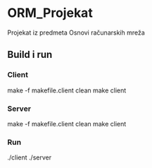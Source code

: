 # ORM_Projekat
Projekat iz predmeta Osnovi računarskih mreža

## Build i run
### Client 
make -f makefile.client clean
make client

### Server
make -f makefile.client clean
make client

### Run
./client
./server
